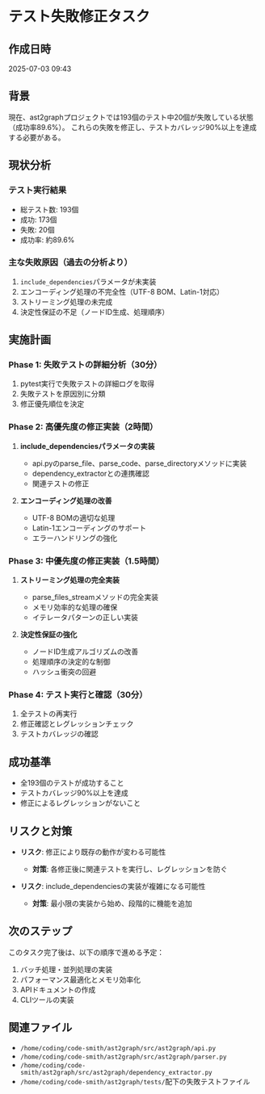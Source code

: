 # テスト失敗修正タスク

## 作成日時
2025-07-03 09:43

## 背景
現在、ast2graphプロジェクトでは193個のテスト中20個が失敗している状態（成功率89.6%）。
これらの失敗を修正し、テストカバレッジ90%以上を達成する必要がある。

## 現状分析
### テスト実行結果
- 総テスト数: 193個
- 成功: 173個
- 失敗: 20個
- 成功率: 約89.6%

### 主な失敗原因（過去の分析より）
1. `include_dependencies`パラメータが未実装
2. エンコーディング処理の不完全性（UTF-8 BOM、Latin-1対応）
3. ストリーミング処理の未完成
4. 決定性保証の不足（ノードID生成、処理順序）

## 実施計画

### Phase 1: 失敗テストの詳細分析（30分）
1. pytest実行で失敗テストの詳細ログを取得
2. 失敗テストを原因別に分類
3. 修正優先順位を決定

### Phase 2: 高優先度の修正実装（2時間）
1. **include_dependenciesパラメータの実装**
   - api.pyのparse_file、parse_code、parse_directoryメソッドに実装
   - dependency_extractorとの連携確認
   - 関連テストの修正

2. **エンコーディング処理の改善**
   - UTF-8 BOMの適切な処理
   - Latin-1エンコーディングのサポート
   - エラーハンドリングの強化

### Phase 3: 中優先度の修正実装（1.5時間）
1. **ストリーミング処理の完全実装**
   - parse_files_streamメソッドの完全実装
   - メモリ効率的な処理の確保
   - イテレータパターンの正しい実装

2. **決定性保証の強化**
   - ノードID生成アルゴリズムの改善
   - 処理順序の決定的な制御
   - ハッシュ衝突の回避

### Phase 4: テスト実行と確認（30分）
1. 全テストの再実行
2. 修正確認とレグレッションチェック
3. テストカバレッジの確認

## 成功基準
- 全193個のテストが成功すること
- テストカバレッジ90%以上を達成
- 修正によるレグレッションがないこと

## リスクと対策
- **リスク**: 修正により既存の動作が変わる可能性
  - **対策**: 各修正後に関連テストを実行し、レグレッションを防ぐ

- **リスク**: include_dependenciesの実装が複雑になる可能性
  - **対策**: 最小限の実装から始め、段階的に機能を追加

## 次のステップ
このタスク完了後は、以下の順序で進める予定：
1. バッチ処理・並列処理の実装
2. パフォーマンス最適化とメモリ効率化
3. APIドキュメントの作成
4. CLIツールの実装

## 関連ファイル
- `/home/coding/code-smith/ast2graph/src/ast2graph/api.py`
- `/home/coding/code-smith/ast2graph/src/ast2graph/parser.py`
- `/home/coding/code-smith/ast2graph/src/ast2graph/dependency_extractor.py`
- `/home/coding/code-smith/ast2graph/tests/`配下の失敗テストファイル
